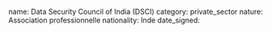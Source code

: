name: Data Security Council of India (DSCI)
category: private_sector
nature:  Association professionnelle 
nationality: Inde
date_signed:
    